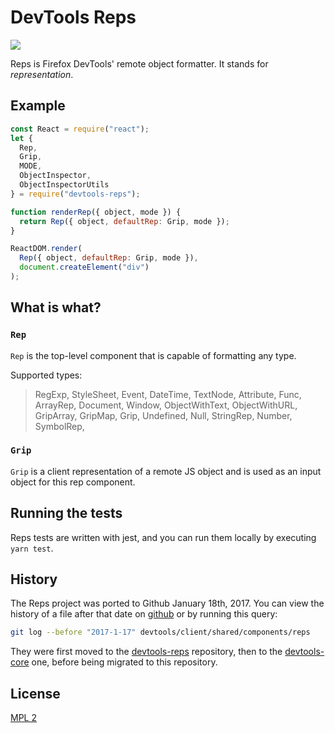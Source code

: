 # DevTools Reps

![](http://g.recordit.co/IxhfRP8pNf.gif)

Reps is Firefox DevTools' remote object formatter. It stands for _representation_.

## Example

```js
const React = require("react");
let {
  Rep,
  Grip,
  MODE,
  ObjectInspector,
  ObjectInspectorUtils
} = require("devtools-reps");

function renderRep({ object, mode }) {
  return Rep({ object, defaultRep: Grip, mode });
}

ReactDOM.render(
  Rep({ object, defaultRep: Grip, mode }),
  document.createElement("div")
);
```

## What is what?

### `Rep`

`Rep` is the top-level component that is capable of formatting any type.

Supported types:

> RegExp, StyleSheet, Event, DateTime, TextNode, Attribute, Func, ArrayRep, Document, Window, ObjectWithText, ObjectWithURL, GripArray, GripMap, Grip, Undefined, Null, StringRep, Number, SymbolRep,

### `Grip`

`Grip` is a client representation of a remote JS object and is used as an input object for this rep component.

## Running the tests

Reps tests are written with jest, and you can run them locally by executing `yarn test`.

## History

The Reps project was ported to Github January 18th, 2017. You can view the history of a file after that date on [github][history] or by running this query:

```bash
git log --before "2017-1-17" devtools/client/shared/components/reps
```

They were first moved to the [devtools-reps][gh-devtools-reps] repository, then to the [devtools-core][gh-devtools-core] one, before being migrated to this repository.

[history]: https://github.com/mozilla/gecko-dev/commits/master/devtools/client/shared/components/reps
[gh-devtools-reps]:
https://github.com/firefox-devtools/reps/commits/master
[gh-devtools-core]:
https://github.com/firefox-devtools/devtools-core/commits/5ba3d6f6a44def9978a983edd6f2f89747dca2c7/packages/devtools-reps

## License

[MPL 2](./LICENSE)
